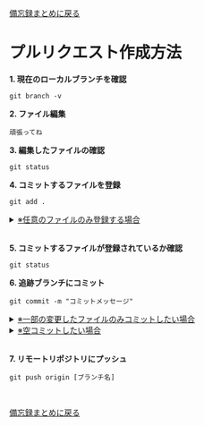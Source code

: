 [<u>備忘録まとめに戻る</u>](../README.md)

# プルリクエスト作成方法
**1. 現在のローカルブランチを確認**
```
git branch -v
```
**2. ファイル編集**
```
頑張ってね
```
**3. 編集したファイルの確認**
```
git status
```
**4. コミットするファイルを登録**
```
git add .
```
<details><summary><ins>※任意のファイルのみ登録する場合</ins></summary>

```
git add [任意のファイル名]
```
</details>
<br>

**5. コミットするファイルが登録されているか確認**
```
git status
```
**6. 追跡ブランチにコミット**
```
git commit -m "コミットメッセージ"
```
<details><summary><ins>※一部の変更したファイルのみコミットしたい場合</ins></summary>

```
git commit -m “コミットメッセージ” [ファイル名]
```
</details>
<details><summary><ins>※空コミットしたい場合</ins></summary>

```
git commit --allow-empty -m "空コミット"
```
</details>
<br>

**7. リモートリポジトリにプッシュ**
```
git push origin [ブランチ名]
```
<br>

[<u>備忘録まとめに戻る</u>](../README.md)